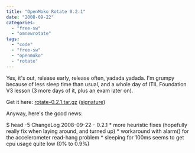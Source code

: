 ```yaml
---
title: "OpenMoko Rotate 0.2.1"
date: "2008-09-22"
categories: 
  - "free-sw"
  - "omnewrotate"
tags: 
  - "code"
  - "free-sw"
  - "openmoko"
  - "rotate"
---
```


Yes, it's out, release early, release often, yadada yadada. I'm grumpy because of less sleep time than usual, and a whole day of ITIL Foundation V3 lesson (3 more days of it, plus an exam later on).

Get it here: [rotate-0.2.1.tar.gz](http://files.1407.org/openmoko/rotate/rotate-0.2.1.tar.gz) ([signature](http://files.1407.org/openmoko/rotate/rotate-0.2.1.tar.gz.asc))

Anyway, here's the good news:

$ head -5 ChangeLog
2008-09-22 - 0.2.1
        \* more heuristic fixes (hopefully really fix when laying around, and
          turned up)
        \* workaround with alarm() for the accelerometer read-hang problem
        \* sleeping for 100ms seems to get cpu usage quite low (0% to 0.9%)
